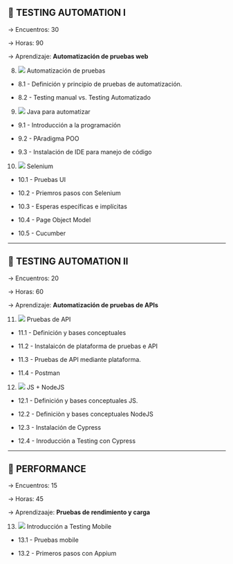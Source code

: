 ## :book: TESTING AUTOMATION I

-> Encuentros: 30

-> Horas: 90

-> Aprendizaje: **Automatización de pruebas web**


8. <img src="https://img.icons8.com/external-flaticons-flat-flat-icons/30/null/external-qa-agile-flaticons-flat-flat-icons.png"/> Automatización de pruebas

- 8.1 - Definición y principio de pruebas de automatización.

- 8.2 - Testing manual vs. Testing Automatizado

9. <img src="https://img.icons8.com/external-flaticons-flat-flat-icons/30/null/external-qa-agile-flaticons-flat-flat-icons.png"/> Java para automatizar

- 9.1 - Introducción a la programación

- 9.2 - PAradigma POO

- 9.3 - Instalación de IDE para manejo de código

10. <img src="https://img.icons8.com/external-flaticons-flat-flat-icons/30/null/external-qa-agile-flaticons-flat-flat-icons.png"/> Selenium

- 10.1 - Pruebas UI

- 10.2 - Priemros pasos con Selenium

- 10.3 - Esperas específicas e implícitas

- 10.4 - Page Object Model

- 10.5 - Cucumber

---

## :book: TESTING AUTOMATION II

-> Encuentros: 20

-> Horas: 60

-> Aprendizaje: **Automatización de pruebas de APIs**

11. <img src="https://img.icons8.com/external-flaticons-flat-flat-icons/30/null/external-qa-agile-flaticons-flat-flat-icons.png"/> Pruebas de API

- 11.1 - Definición y bases conceptuales

- 11.2 - Instalaicón de plataforma de pruebas e API

- 11.3 - Pruebas de API mediante plataforma.

- 11.4 - Postman

12. <img src="https://img.icons8.com/external-flaticons-flat-flat-icons/30/null/external-qa-agile-flaticons-flat-flat-icons.png"/> JS + NodeJS

- 12.1 - Definición y bases conceptuales JS.

- 12.2 - Definiciòn y bases conceptuales NodeJS

- 12.3 - Instalación de Cypress

- 12.4 - Inroducción a Testing con Cypress



---

## :book: PERFORMANCE

-> Encuentros: 15

-> Horas: 45

-> Aprendizaaje: **Pruebas de rendimiento y carga**

13. <img src="https://img.icons8.com/external-flaticons-flat-flat-icons/30/null/external-qa-agile-flaticons-flat-flat-icons.png"/> Introducción a Testing Mobile

- 13.1 - Pruebas mobile

- 13.2 - Primeros pasos con Appium